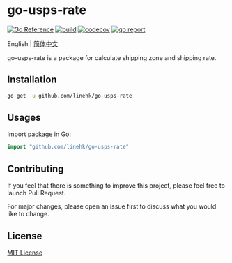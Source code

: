# go-usps-rate

[![Go Reference](https://pkg.go.dev/badge/github.com/linehk/go-usps-rate.svg "Go Reference")](https://pkg.go.dev/github.com/linehk/go-usps-rate)
[![build](https://github.com/linehk/go-usps-rate/actions/workflows/build.yml/badge.svg "build")](https://github.com/linehk/go-usps-rate/actions)
[![codecov](https://codecov.io/gh/linehk/go-usps-rate/graph/badge.svg "codecov")](https://codecov.io/gh/linehk/go-usps-rate)
[![go report](https://goreportcard.com/badge/github.com/linehk/go-usps-rate "go report")](https://goreportcard.com/report/github.com/linehk/go-usps-rate)

English | [简体中文](./README-zh.md "简体中文")

go-usps-rate is a package for calculate shipping zone and shipping rate.

## Installation

```bash
go get -u github.com/linehk/go-usps-rate
```

## Usages

Import package in Go:

```go
import "github.com/linehk/go-usps-rate" 
```

## Contributing

If you feel that there is something to improve this project, please feel free to launch Pull Request.

For major changes, please open an issue first to discuss what you would like to change.

## License

[MIT License](./LICENSE "MIT License")
